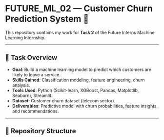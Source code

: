 # FUTURE_ML_02 — Customer Churn Prediction System 🔮

This repository contains my work for **Task 2** of the Future Interns Machine Learning Internship.

---

## 📌 Task Overview
- **Goal**: Build a machine learning model to predict which customers are likely to leave a service.  
- **Skills Gained**: Classification modeling, feature engineering, churn analysis.  
- **Tools Used**: Python (Scikit-learn, XGBoost, Pandas, Matplotlib, Seaborn), Streamlit.  
- **Dataset**: Customer churn dataset (telecom sector).  
- **Deliverables**: Predictive model with churn probabilities, feature insights, and recommendations.

---

## 📂 Repository Structure

